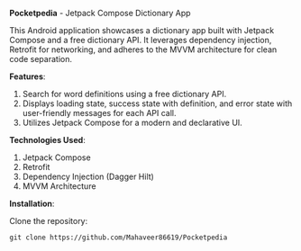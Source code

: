 **Pocketpedia** - Jetpack Compose Dictionary App

This Android application showcases a dictionary app built with Jetpack Compose and a free dictionary API. It leverages dependency injection, Retrofit for networking, and adheres to the MVVM architecture for clean code separation.


**Features**:
1. Search for word definitions using a free dictionary API.
2. Displays loading state, success state with definition, and error state with user-friendly messages for each API call.
3. Utilizes Jetpack Compose for a modern and declarative UI.

**Technologies Used**:
1. Jetpack Compose
2. Retrofit
3. Dependency Injection (Dagger Hilt)
4. MVVM Architecture

**Installation**:

Clone the repository: 
```
git clone https://github.com/Mahaveer86619/Pocketpedia
```
